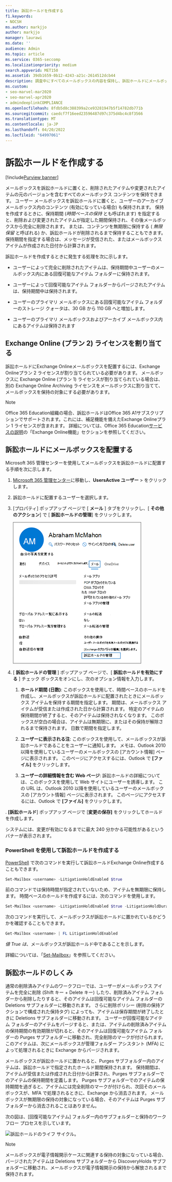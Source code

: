 ```yaml
---
title: 訴訟ホールドを作成する
f1.keywords:
- NOCSH
ms.author: markjjo
author: markjjo
manager: laurawi
ms.date: ''
audience: Admin
ms.topic: article
ms.service: O365-seccomp
ms.localizationpriority: medium
search.appverid: MET150
ms.assetid: 39db1659-0b12-4243-a21c-2614512dcb44
description: 調査中にすべてのメールボックスの内容を保持し、訴訟ホールドにメールボックスを配置する方法について説明します。
ms.custom:
- seo-marvel-mar2020
- seo-marvel-apr2020
- admindeeplinkCOMPLIANCE
ms.openlocfilehash: 8fdb5d8c388399a2ce93281947b5f14782db771b
ms.sourcegitcommit: caedcf7f16eed23596487d97c375d4bc4c8f3566
ms.translationtype: MT
ms.contentlocale: ja-JP
ms.lasthandoff: 04/20/2022
ms.locfileid: "64997061"
---
```

# <a name="create-a-litigation-hold"></a>訴訟ホールドを作成する

[!include[Purview banner](../includes/purview-rebrand-banner.md)]

メールボックスを訴訟ホールドに置くと、削除されたアイテムや変更されたアイテムの元のバージョンを含むすべてのメールボックス コンテンツを保持できます。 ユーザー メールボックスを訴訟ホールドに置くと、ユーザーのアーカイブ メールボックス内のコンテンツ (有効になっている場合) も保持されます。 保持を作成するときに、保持期間 (*時間ベースの保持* とも呼ばれます) を指定すると、削除および変更されたアイテムが指定した期間保持され、その後メールボックスから完全に削除されます。 または、コンテンツを無期限に保持する ( *無限保留* と呼ばれる) か、訴訟ホールドが削除されるまで保持することもできます。 保持期間を指定する場合は、メッセージが受信された、またはメールボックス アイテムが作成された日付から計算されます。 
  
訴訟ホールドを作成するときに発生する処理を次に示します。
  
- ユーザーによって完全に削除されたアイテムは、保持期間中ユーザーのメールボックス内にある回復可能なアイテム フォルダーに保持されます。

- ユーザーによって回復可能なアイテム フォルダーからパージされたアイテムは、保持期間中は保持されます。

- ユーザーのプライマリ メールボックスにある回復可能なアイテム フォルダーのストレージ クォータは、30 GB から 110 GB へと増加します。

- ユーザーのプライマリ メールボックスおよびアーカイブ メールボックス内にあるアイテムは保持されます

## <a name="assign-an-exchange-online-plan-2-license"></a>Exchange Online (プラン 2) ライセンスを割り当てる

訴訟ホールドにExchange Onlineメールボックスを配置するには、Exchange Onlineプラン 2 ライセンスが割り当てられている必要があります。 メールボックスに Exchange Online (プラン 1) ライセンスが割り当てられている場合は、別の Exchange Online Archiving ライセンスをメールボックスに割り当てて、メールボックスを保持の対象にする必要があります。

> [!NOTE]
> Office 365 Education組織の場合、訴訟ホールドはOffice 365 A1サブスクリプションでサポートされます。これには、補足機能を備えたExchange Onlineプラン 1 ライセンスが含まれます。 詳細については、Office 365 Education[サービスの説明](/office365/servicedescriptions/office-365-platform-service-description/office-365-education#exchange-online-features)の「Exchange Online機能」セクションを参照してください。

## <a name="place-a-mailbox-on-litigation-hold"></a>訴訟ホールドにメールボックスを配置する

Microsoft 365 管理センターを使用してメールボックスを訴訟ホールドに配置する手順を次に示します。

1. <a href="https://go.microsoft.com/fwlink/p/?linkid=834822" target="_blank">Microsoft 365 管理センター</a>に移動し、**UsersActive ユーザー** > をクリックします。

2. 訴訟ホールドに配置するユーザーを選択します。

3. [プロパティ] ポップアップ ページで [ **メール** ] タブをクリックし、[ **その他のアクション**] で [ **訴訟ホールドの管理**] をクリックします。

   ![[ユーザー プロパティ] ポップアップ ページの [メール] タブで [訴訟ホールドの管理] をクリックします。](../media/M365AdminCenterLitHold1.png)

4. [ **訴訟ホールドの管理** ] ポップアップ ページで、[ **訴訟ホールドを有効にする** ] チェック ボックスをオンにし、次のオプション情報を入力します。

    1. **ホールド期間 (日数)**: このボックスを使用して、時間ベースのホールドを作成し、メールボックスが訴訟ホールドに配置されたときにメールボックス アイテムを保持する期間を指定します。 期間は、メールボックス アイテムが受信または作成された日から計算されます。 特定のアイテムの保持期間が終了すると、そのアイテムは保持されなくなります。 このボックスが空白の場合は、アイテムは無期限に、またはその保持が解除されるまで保持されます。 日数で期間を指定します。

    2. **ユーザーに表示される注**: このボックスを使用して、メールボックスが訴訟ホールドであることをユーザーに通知します。 メモは、Outlook 2010 以降を使用しているユーザーのメールボックスの [アカウント情報] ページに表示されます。 このページにアクセスするには、Outlook で **[ファイル]** をクリックします。

    3. **ユーザーの詳細情報を含む Web ページ**: 訴訟ホールドの詳細については、このボックスを使用して Web サイトにユーザーを誘導します。 この URL は、Outlook 2010 以降を使用しているユーザーのメールボックスの [アカウント情報] ページに表示されます。 このページにアクセスするには、Outlook で **[ファイル]** をクリックします。

. **[訴訟ホールド**] ポップアップ ページで [**変更の保存]** をクリックしてホールドを作成します。

   システムには、変更が有効になるまでに最大 240 分かかる可能性があるというバナーが表示されます。

### <a name="create-a-litigation-hold-using-powershell"></a>PowerShell を使用して訴訟ホールドを作成する

[PowerShell](/powershell/exchange/connect-to-exchange-online-powershell) で次のコマンドを実行して訴訟ホールドExchange Online作成することもできます。

```powershell
Set-Mailbox <username> -LitigationHoldEnabled $true
```

前のコマンドでは保持時間が指定されていないため、アイテムを無期限に保持します。 時間ベースのホールドを作成するには、次のコマンドを使用します。

```powershell
Set-Mailbox <username> -LitigationHoldEnabled $true -LitigationHoldDuration <number of days>
```

次のコマンドを実行して、メールボックスが訴訟ホールドに置かれているかどうかを確認することもできます。

```powershell
Get-Mailbox <username> | FL LitigationHoldEnabled
```

*値 True は*、メールボックスが訴訟ホールド中であることを示します。

詳細については、「[Set-Mailbox](/powershell/module/exchange/set-mailbox)」を参照してください。

## <a name="how-does-litigation-hold-work"></a>訴訟ホールドのしくみ

通常の削除済みアイテムのワークフローでは、ユーザーがメールボックス アイテムを完全に削除 (Shift キー + Delete キー) したり、削除済みアイテム フォルダーから削除したりすると、そのアイテムは回復可能なアイテム フォルダーの Deletions サブフォルダーに移動されます。 さらに削除ポリシー (削除の保持アクションで構成された保持タグ) によっても、アイテムは保存期間が終了したときに Deletions サブフォルダーに移動されます。 ユーザーが回復可能なアイテム フォルダーのアイテムをパージすると、または、アイテムの削除済みアイテムの保持期間の有効期限が切れると、そのアイテムは回復可能なアイテム フォルダーの Purges サブフォルダーに移動され、完全削除のマークが付けられます。 このアイテムは、次にメールボックスが管理フォルダー アシスタント (MFA) によって処理されるときに Exchange からパージされます。

メールボックスが訴訟ホールドに置かれると、Purges サブフォルダー内のアイテムは、訴訟ホールドで指定されたホールド期間保持されます。 保持期間は、アイテムが受信または作成された日付から計算され、Purges サブフォルダーでのアイテムの保持期間を定義します。 Purges サブフォルダーでのアイテムの保持期間を過ぎると、アイテムには完全削除のマークが付けられ、次回そのメールボックスが、MFA で処理されるときに、Exchange から消去されます。 メールボックスが無期限の保持の対象になっている場合、そのアイテムは Purges サブフォルダーから消去されることはありません。

次の図は、[回復可能なアイテム] フォルダー内のサブフォルダーと保持のワークフロー プロセスを示しています。

![訴訟ホールドのライフ サイクル。](../media/LitigationHoldLifeCycle.png)

> [!NOTE]
> メールボックスが電子情報開示ケースに関連する保持の対象になっている場合、パージされたアイテムは Deletions サブフォルダーから DiscoveryHolds サブフォルダーに移動され、メールボックスが電子情報開示の保持から解放されるまで保持されます。
